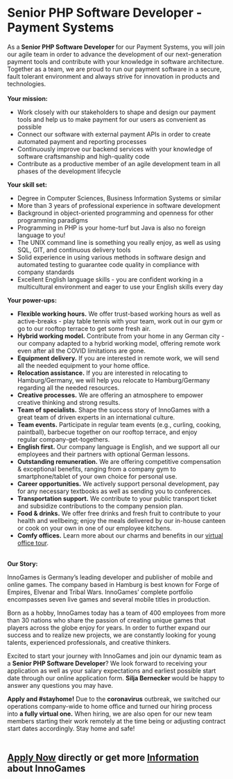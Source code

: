 <h1>Senior PHP Software Developer - Payment Systems</h1>
<p>As a<strong><span> </span>Senior PHP Software Developer </strong>for our Payment Systems, you will join our agile team in order to advance the development of our next-generation payment tools and contribute with your knowledge in software architecture. Together as a team, we are proud to run our payment software in a secure, fault tolerant environment and always strive for innovation in products and technologies.<strong><br /> </strong><br /><strong> Your mission:</strong></p><ul><li>Work closely with our stakeholders to shape and design our payment tools and help us to make payment for our users as convenient as possible</li><li>Connect our software with external payment APIs in order to create automated payment and reporting processes</li><li>Continuously improve our backend services with your knowledge of software craftsmanship and high-quality code</li><li>Contribute as a productive member of an agile development team in all phases of the development lifecycle</li></ul><div><b>Your skill set:</b></div><ul><li>Degree in Computer Sciences, Business Information Systems or similar</li><li>More than 3 years of professional experience in software development</li><li>Background in object-oriented programming and openness for other programming paradigms</li><li>Programming in PHP is your home-turf but Java is also no foreign language to you!</li><li>The UNIX command line is something you really enjoy, as well as using SQL, GIT, and continuous delivery tools</li><li>Solid experience in using various methods in software design and automated testing to guarantee code quality in compliance with company standards</li><li>Excellent English language skills -<span><span> y</span></span><span><span><span>ou are confident working in a multicultural environment</span><span><span> </span>and eager to use your English skills every day</span></span></span></li></ul><p><b>Your power-ups:</b></p><ul><li><strong>Flexible working hours.</strong> We offer trust-based working hours as well as active-breaks - play table tennis with your team, work out in our gym or go to our rooftop terrace to get some fresh air.</li><li><strong>Hybrid working model.</strong> Contribute from your home in any German city - our company adapted to a hybrid working model, offering remote work even after all the COVID limitations are gone.</li><li><strong>Equipment delivery.</strong> If you are interested in remote work, we will send all the needed equipment to your home office.</li><li><strong>Relocation assistance.</strong> If you are interested in relocating to Hamburg/Germany, we will help you relocate to Hamburg/Germany regarding all the needed resources.</li><li><strong>Creative processes.</strong> We are offering an atmosphere to empower creative thinking and strong results.</li><li><strong>Team of specialists.</strong> Shape the success story of InnoGames with a great team of driven experts in an international culture.</li><li><strong>Team events.</strong> Participate in regular team events (e.g., curling, cooking, paintball), barbecue together on our rooftop terrace, and enjoy regular company-get-togethers.</li><li><strong>English first.</strong> Our company language is English, and we support all our employees and their partners with optional German lessons.</li><li><strong>Outstanding remuneration.</strong> We are offering competitive compensation &amp; exceptional benefits, ranging from a company gym to smartphone/tablet of your own choice for personal use.</li><li><strong>Career opportunities.</strong> We actively support personal development, pay for any necessary textbooks as well as sending you to conferences.</li><li><strong>Transportation support.</strong> We contribute to your public transport ticket and subsidize contributions to the company pension plan.</li><li><strong>Food &amp; drinks.</strong> We offer free drinks and fresh fruit to contribute to your health and wellbeing; enjoy the meals delivered by our in-house canteen or cook on your own in one of our employee kitchens.</li><li><strong>Comfy offices.</strong> Learn more about our charms and benefits in our <a href="https://www.youtube.com/watch?v=yZR6GlDxRag&amp;feature=youtu.be" rel="nofollow">virtual office tour</a>.</li></ul><p><strong><br />Our Story:</strong></p><p><span>InnoGames is Germany’s leading developer and publisher of mobile and online games. The company based in Hamburg is best known for Forge of Empires, Elvenar and Tribal Wars. InnoGames’ complete portfolio encompasses seven live games and several mobile titles in production.</span></p><p><span>Born as a hobby, InnoGames today has a team of 400 employees from more than 30 nations who share the passion of creating unique games that players across the globe enjoy for years. In order to further expand our success and to realize new projects, we are constantly looking for young talents, experienced professionals, and creative thinkers.</span></p><p>Excited to start your journey with InnoGames and join our dynamic team as a <b>Senior PHP Software Developer</b>? We look forward to receiving your application as well as your salary expectations and earliest possible start date through our online application form. <b>Silja Bernecker </b>would be happy to answer any questions you may have.</p><p><strong>Apply and #stayhome!</strong> Due to the <strong>coronavirus</strong> outbreak, we switched our operations company-wide to home office and turned our hiring process into <strong>a fully virtual one.</strong> When hiring, we are also open for our new team members starting their work remotely at the time being or adjusting contract start dates accordingly. Stay home and safe!<br /><br /><strong></strong></p>

<h2><a href="https://jobs.jobvite.com/careers/innogames/job/o143efw6/apply?__jvst=Job+Board&__jvsd=github_jobs_repo">Apply Now</a> directly or get more <a href="https://www.innogames.com/career/detail/job/senior-php-software-developer-payment-systems/?s=github_jobs_repo">Information</a> about InnoGames</h2>